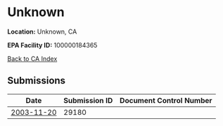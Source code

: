 # Unknown

**Location:** Unknown, CA

**EPA Facility ID:** 100000184365

[Back to CA Index](../../index.md)

## Submissions

| Date | Submission ID | Document Control Number |
|------|--------------|-------------------------|
| [2003-11-20](submissions/29180.md) | 29180 |  |
